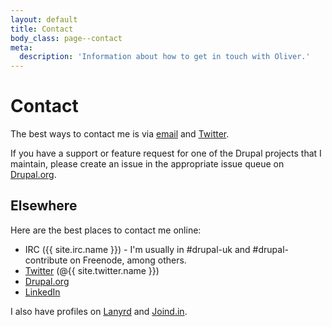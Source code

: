 ```yaml
---
layout: default
title: Contact
body_class: page--contact
meta:
  description: 'Information about how to get in touch with Oliver.'
---
```

# Contact

The best ways to contact me is via <a href="mailto:{{ site.email }}?subject=Contact%20Oliver%20Davies">email</a> and <a href="{{ site.twitter.url }}">Twitter</a>.

If you have a support or feature request for one of the Drupal projects that I maintain, please create an issue in the appropriate issue queue on [Drupal.org](https://www.drupal.org).

## Elsewhere

Here are the best places to contact me online:

* IRC ({{ site.irc.name }}) - I'm usually in #drupal-uk and #drupal-contribute on Freenode, among others.
* <a href="{{ site.twitter.url }}">Twitter</a> (@{{ site.twitter.name }})
* <a href="{{ site.drupalorg.nice }}">Drupal.org</a>
* <a href="{{ site.linkedin.url }}">LinkedIn</a>

I also have profiles on <a href="{{ site.lanyrd.url }}">Lanyrd</a> and <a href="{{ site.joindin.url }}">Joind.in</a>.
